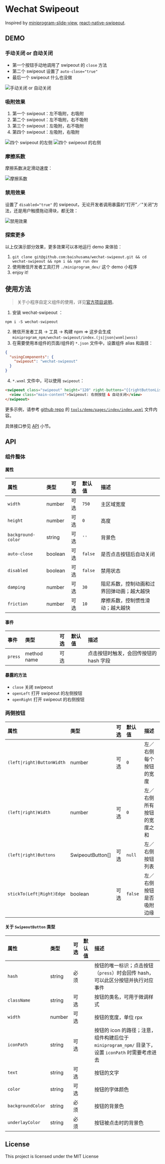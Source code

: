 # Wechat Swipeout

Inspired by [miniprogram-slide-view](https://github.com/wechat-miniprogram/slide-view), [react-native-swipeout](https://github.com/dancormier/react-native-swipeout).

## DEMO

### 手动关闭 or 自动关闭

- 第一个按钮手动地调用了 swipeout 的 `close` 方法
- 第二个 swipeout 设置了 `auto-close="true"`
- 最后一个 swipeout 什么也没做

![手动关闭 or 自动关闭](gif/manually-vs-automatically.gif)

### 吸附效果

1. 第一个 swipeout：左不吸附，右吸附
2. 第二个 swipeout：左不吸附，右不吸附
3. 第三个 swipeout：左吸附，右不吸附
4. 第四个 swipeout：左吸附，右吸附

![四个 swipeout 的左侧](gif/four-left-effects.gif) ![四个 swipeout 的右侧](gif/four-right-effects.gif)

### 摩擦系数

摩擦系数决定滑动速度：

![摩擦系数](gif/openleft-openright-close.gif)

### 禁用效果

设置了 `disabled="true"` 的 swipeout，无论开发者调用暴露的“打开”／“关闭”方法，还是用户触摸拖动滑块，都无效：

![禁用效果](gif/disabled.gif)

### 探索更多

以上仅演示部分效果，更多效果可以本地运行 demo 来体验：

1. `git clone git@github.com:baishusama/wechat-swipeout.git && cd wechat-swipeout && npm i && npm run dev`
2. 使用微信开发者工具打开 `./miniprogram_dev/` 这个 demo 小程序
3. enjoy it!

## 使用方法

> 关于小程序自定义组件的使用，详见[官方项目说明](https://github.com/wechat-miniprogram/miniprogram-custom-component)。

1. 安装 wechat-swipeout ：

```
npm i -S wechat-swipeout
```

2. 微信开发者工具 -> 工具 -> 构建 npm => 这步会生成 `miniprogram_npm/wechat-swipeout/index.(js|json|wxml|wxss)`
3. 在需要使用本组件的页面/组件的 `*.json` 文件中，设置组件 alias 和路径：

```json
{
  "usingComponents": {
    "swipeout": "wechat-swipeout"
  }
}
```

4. `*.wxml` 文件中，可以使用 `swipeout`：

```html
<swipeout class="swipeout" height="120" right-buttons="{{rightButtonList}}" auto-close="true" background-color="black" bind:press="onSwipeoutPress">
  <view class="main-content">Swipeout: 右侧按钮 & 自动关闭</view>
</swipeout>
```

更多示例，请参考 [github repo](https://github.com/baishusama/wechat-swipeout) 的 [`tools/demo/pages/index/index.wxml`](https://github.com/baishusama/wechat-swipeout/blob/master/tools/demo/pages/index/index.wxml) 文件内容。

具体接口参见 [API](#api) 小节。

## API

### 组件整体

#### 属性

| 属性 | 类型 | 可选 | 默认值 | 描述 |
|:-----|:-----|:---:|:------|:-----|
| `width` | number | 可选 | `750` | 主区域宽度 | 
| `height` | number | 可选 | `0` | 高度 |
| `background-color` | string | 可选 | `''` | 背景色 |
| `auto-close` | boolean | 可选 | `false` | 是否点击按钮后自动关闭 |
| `disabled` | boolean | 可选 | `false` | 禁用状态 |
| `damping` | number | 可选 | `30` | 阻尼系数，控制动画和过界回弹动画；越大越快 |
| `friction` | number | 可选 | `10` | 摩擦系数，控制惯性滑动；越大越快 |

#### 事件

| 事件 | 类型 | 可选 | 默认值 | 描述 |
|:-----|:-----|:---:|:------|:-----|
| `press` | method name | 可选 |  | 点击按钮时触发，会回传按钮的 hash 字段 | 

#### 暴露的方法

- `close` 关闭 swipeout
- `openLeft` 打开 swipeout 的左侧按钮
- `openRight` 打开 swipeout 的右侧按钮

### 两侧按钮

| 属性 | 类型 | 可选 | 默认值 | 描述 |
|:-----|:-----|:---:|:------|:-----|
| `(left\|right)ButtonWidth` | number | 可选 | `0` | 左／右侧每个按钮的宽度 | 
| `(left\|right)Width` | number | 可选 | `0` | 左／右侧所有按钮的宽度之和 | 
| `(left\|right)Buttons` | SwipeoutButton[] | 可选 | `null` | 左／右侧按钮列表 | 
| `stickTo(Left\|Right)Edge` | boolean | 可选 | `false` | 左／右侧按钮是否吸附边缘 | 

#### 关于 `SwipeoutButton` 类型

| 属性 | 类型 | 可选 | 默认值 | 描述 |
|:-----|:-----|:---:|:------|:-----|
| `hash` | string | 必须 |  | 按钮的唯一标识；点击按钮（`press`）时会回传 hash，可以此区分按钮并执行对应事件 | 
| `className` | string | 可选 |  | 按钮的类名，可用于微调样式 |
| `width` | number | 可选 |  | 按钮的宽度，单位 rpx |
| `iconPath` | string | 可选 |  | 按钮的 icon 的路径；注意，组件构建后位于 `miniprogram_npm/` 目录下，设置 `iconPath` 时需要考虑进去 |
| `text` | string | 可选 |  | 按钮的文字 |
| `color` | string | 可选 |  | 按钮的字体颜色 |
| `backgroundColor` | string | 必须 |  | 按钮的背景色 |
| `underlayColor` | string | 必须 |  | 按钮被点击时的背景色 |

## License

This project is licensed under the MIT License
